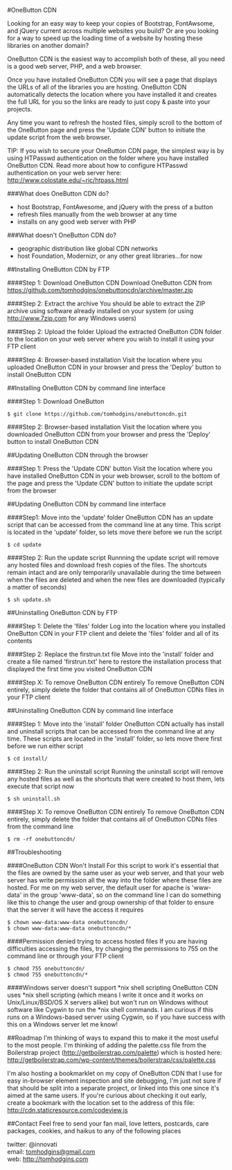 #OneButton CDN

Looking for an easy way to keep your copies of Bootstrap, FontAwsome, and jQuery current across multiple websites you build? Or are you looking for a way to speed up the loading time of a website by hosting these libraries on another domain?

OneButton CDN is the easiest way to accomplish both of these, all you need is a good web server, PHP, and a web browser.

Once you have installed OneButton CDN you will see a page that displays the URLs of all of the libraries you are hosting. OneButton CDN automatically detects the location where you have installed it and creates the full URL for you so the links are ready to just copy & paste into your projects.

Any time you want to refresh the hosted files, simply scroll to the bottom of the OneButton page and press the 'Update CDN' button to initiate the update script from the web browser.

TIP: If you wish to secure your OneButton CDN page, the simplest way is by using HTPasswd authentication on the folder where you have installed OneButton CDN. Read more about how to configure HTPasswd authentication on your web server here: http://www.colostate.edu/~ric/htpass.html

###What does OneButton CDN do?

- host Bootstrap, FontAwesome, and jQuery with the press of a button
- refresh files manually from the web browser at any time
- installs on any good web server with PHP

###What doesn't OneButton CDN do?

- geographic distribution like global CDN networks
- host Foundation, Modernizr, or any other great libraries…for now

##Installing OneButton CDN by FTP

####Step 1: Download OneButton CDN
Download OneButton CDN from https://github.com/tomhodgins/onebuttoncdn/archive/master.zip

####Step 2: Extract the archive
You should be able to extract the ZIP archive using software already installed on your system (or using http://www.7zip.com for any Windows users)

####Step 2: Upload the folder
Upload the extracted OneButton CDN folder to the location on your web server where you wish to install it using your FTP client

####Step 4: Browser-based installation
Visit the location where you uploaded OneButton CDN in your browser and press the 'Deploy' button to install OneButton CDN

##Installing OneButton CDN by command line interface

####Step 1: Download OneButton
```
$ git clone https://github.com/tomhodgins/onebuttoncdn.git
```
####Step 2: Browser-based installation
Visit the location where you downloaded OneButton CDN from your browser and press the 'Deploy' button to install OneButton CDN

##Updating OneButton CDN through the browser

####Step 1: Press the 'Update CDN' button
Visit the location where you have installed OneButton CDN in your web browser, scroll to the bottom of the page and press the 'Update CDN' button to initiate the update script from the browser

##Updating OneButton CDN by command line interface

####Step1: Move into the 'update' folder
OneButton CDN has an update script that can be accessed from the command line at any time. This script is located in the 'update' folder, so lets move there before we run the script
```
$ cd update
```

####Step 2: Run the update script
Runnning the update script will remove any hosted files and download fresh copies of the files. The shortcuts remain intact and are only temporarily unavailable during the time between when the files are deleted and when the new files are downloaded (typically a matter of seconds)
```
$ sh update.sh
```

##Uninstalling OneButton CDN by FTP

####Step 1: Delete the 'files' folder
Log into the location where you installed OneButton CDN in your FTP client and delete the 'files' folder and all of its contents

####Step 2: Replace the firstrun.txt file
Move into the 'install' folder and create a file named 'firstrun.txt' here to restore the installation process that displayed the first time you visited OneButton CDN

####Step X: To remove OneButton CDN entirely
To remove OneButton CDN entirely, simply delete the folder that contains all of OneButton CDNs files in your FTP client

##Uninstalling OneButton CDN by command line interface

####Step 1: Move into the 'install' folder
OneButton CDN actually has install and uninstall scripts that can be accessed from the command line at any time. These scripts are located in the 'install' folder, so lets move there first before we run either script
```
$ cd install/
```
####Step 2: Run the uninstall script
Running the uninstall script will remove any hosted files as well as the shortcuts that were created to host them, lets execute that script now
```
$ sh uninstall.sh
```
####Step X: To remove OneButton CDN entirely
To remove OneButton CDN entirely, simply delete the folder that contains all of OneButton CDNs files from the command line
```
$ rm -rf onebuttoncdn/
```
##Troubleshooting

####OneButton CDN Won't Install
For this script to work it's essential that the files are owned by the same user as your web server, and that your web server has write permission all the way into the folder where these files are hosted. For me on my web server, the default user for apache is 'www-data' in the group 'www-data', so on the command line I can do something like this to change the user and group ownership of that folder to ensure that the server it will have the access it requires
```
$ chown www-data:www-data onebuttoncdn/
$ chown www-data:www-data onebuttoncdn/*
```
####Permission denied trying to access hosted files
If you are having difficulties accessing the files, try changing the permissions to 755 on the command line or through your FTP client
```
$ chmod 755 onebuttoncdn/
$ chmod 755 onebuttoncdn/*
```

####Windows server doesn't support *nix shell scripting
OneButton CDN uses *nix shell scripting (which means I write it once and it works on Unix/Linux/BSD/OS X servers alike) but won't run on Windows without software like Cygwin to run the *nix shell commands. I am curious if this runs on a Windows-based server using Cygwin, so if you have success with this on a Windows server let me know!

##Roadmap
I'm thinking of ways to expand this to make it the most useful to the most people. I'm thinking of adding the palette.css file from the Boilerstrap project (http://getboilerstrap.com/palette) which is hosted here:
http://getboilerstrap.com/wp-content/themes/boilerstrap/css/palette.css

I'm also hosting a bookmarklet on my copy of OneButton CDN that I use for easy in-browser element inspection and site debugging, I'm just not sure if that should be split into a separate project, or linked into this one since it's aimed at the same users. If you're curious about checking it out early, create a bookmark with the location set to the address of this file: http://cdn.staticresource.com/codeview.js

##Contact
Feel free to send your fan mail, love letters, postcards, care packages, cookies, and haikus to any of the following places

twitter: @innovati<br>
email: tomhodgins@gmail.com<br>
web: http://tomhodgins.com
